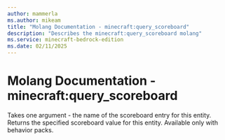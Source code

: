 ```yaml
---
author: mammerla
ms.author: mikeam
title: "Molang Documentation - minecraft:query_scoreboard"
description: "Describes the minecraft:query_scoreboard molang"
ms.service: minecraft-bedrock-edition
ms.date: 02/11/2025 
---
```


# Molang Documentation - minecraft:query_scoreboard

Takes one argument - the name of the scoreboard entry for this entity. Returns the specified scoreboard value for this entity. Available only with behavior packs.
